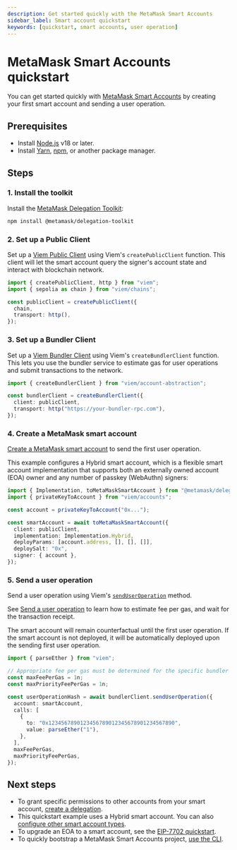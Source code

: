 ```yaml
---
description: Get started quickly with the MetaMask Smart Accounts
sidebar_label: Smart account quickstart
keywords: [quickstart, smart accounts, user operation]
---
```


# MetaMask Smart Accounts quickstart

You can get started quickly with [MetaMask Smart Accounts](../../concepts/smart-accounts.md) by creating your first smart account and sending a user operation.

## Prerequisites

- Install [Node.js](https://nodejs.org/en/blog/release/v18.18.0) v18 or later.
- Install [Yarn](https://yarnpkg.com/),
    [npm](https://docs.npmjs.com/downloading-and-installing-node-js-and-npm), or another package manager.

## Steps

### 1. Install the toolkit

Install the [MetaMask Delegation Toolkit](https://www.npmjs.com/package/@metamask/delegation-toolkit):

```bash npm2yarn
npm install @metamask/delegation-toolkit
```

### 2. Set up a Public Client

Set up a [Viem Public Client](https://viem.sh/docs/clients/public) using Viem's `createPublicClient` function. This client will let the smart account query the signer's account state and interact with blockchain network.

```typescript
import { createPublicClient, http } from "viem";
import { sepolia as chain } from "viem/chains";

const publicClient = createPublicClient({
  chain,
  transport: http(),
});
```

### 3. Set up a Bundler Client

Set up a [Viem Bundler Client](https://viem.sh/account-abstraction/clients/bundler) using Viem's `createBundlerClient` function. This lets you use the bundler service to estimate gas for user operations and submit transactions to the network.

```typescript
import { createBundlerClient } from "viem/account-abstraction";

const bundlerClient = createBundlerClient({
  client: publicClient,
  transport: http("https://your-bundler-rpc.com"),
});
```

### 4. Create a MetaMask smart account

[Create a MetaMask smart account](../../guides/smart-accounts/create-smart-account.md) to send the first user operation.

This example configures a Hybrid smart account,
which is a flexible smart account implementation that supports both an externally owned account (EOA) owner and any number of passkey (WebAuthn) signers:

```typescript
import { Implementation, toMetaMaskSmartAccount } from "@metamask/delegation-toolkit";
import { privateKeyToAccount } from "viem/accounts";

const account = privateKeyToAccount("0x...");

const smartAccount = await toMetaMaskSmartAccount({
  client: publicClient,
  implementation: Implementation.Hybrid,
  deployParams: [account.address, [], [], []],
  deploySalt: "0x",
  signer: { account },
});
```

### 5. Send a user operation

Send a user operation using Viem's [`sendUserOperation`](https://viem.sh/account-abstraction/actions/bundler/sendUserOperation) method.

See [Send a user operation](../../guides/smart-accounts/send-user-operation.md) to learn how to estimate fee per gas, and wait for the transaction receipt.

The smart account will remain counterfactual until the first user operation. If the smart account is not 
deployed, it will be automatically deployed upon the sending first user operation.

```ts
import { parseEther } from "viem";

// Appropriate fee per gas must be determined for the specific bundler being used.
const maxFeePerGas = 1n;
const maxPriorityFeePerGas = 1n;

const userOperationHash = await bundlerClient.sendUserOperation({
  account: smartAccount,
  calls: [
    {
      to: "0x1234567890123456789012345678901234567890",
      value: parseEther("1"),
    },
  ],
  maxFeePerGas,
  maxPriorityFeePerGas,
});
```

## Next steps

- To grant specific permissions to other accounts from your smart account, [create a delegation](../../guides/delegation/execute-on-smart-accounts-behalf.md).
- This quickstart example uses a Hybrid smart account.
  You can also [configure other smart account types](../../guides/smart-accounts/create-smart-account.md).
- To upgrade an EOA to a smart account, see the [EIP-7702 quickstart](eip7702.md).
- To quickly bootstrap a MetaMask Smart Accounts project, [use the CLI](../use-the-cli.md).
